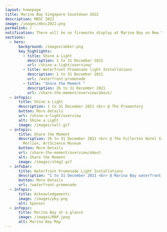 ```yaml
---
layout: homepage
title: Marina Bay Singapore Countdown 2022
description: MBSC 2022
image: /images/mbsc2022.png
permalink: /
notification: There will be no fireworks display at Marina Bay on New Year's Eve.
sections:
  - hero:
      background: /images/amber.png
      key_highlights:
        - title: Shine a Light
          description: 1 to 31 December 2021
          url: /shine-a-light/overview/
        - title: Waterfront Promenade light Installations
          description: 1 to 31 December 2021
          url: /waterfront-promenade
        - title: "Share the Moment "
          description: 26 to 31 December 2021
          url: /share-the-moment/overview/about/
  - infopic:
      title: Shine a Light
      description: 1 to 31 December 2021 <br> @ The Promontory
      button: More details
      url: /shine-a-light/overview
      alt: Shine a Light
      image: /images/sall.gif
  - infopic:
      title: Share the Moment
      description: 26 to 31 December 2021 <br> @ The Fullerton Hotel Singapore,
        Merlion, ArtScience Museum
      button: More Details
      url: /share-the-moment/overview/about
      alt: Share the Moment
      image: /images/stmg2.gif
  - infobar:
      title: Waterfront Promenade Light Installations
      description: "1 to 31 December 2021 <br> @ Marina Bay waterfront promenade "
      button: More Details
      url: /waterfront-promenade
  - infopic:
      title: Acknowledgements
      image: /images/pby.png
      alt: Sponsor
  - infopic:
      title: Marina Bay at a glance
      image: /images/MAP.jpeg
      alt: Marina Bay Map
---
```

